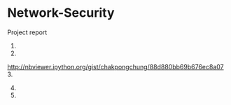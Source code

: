 # Network-Security

Project report 

1.

2.
http://nbviewer.ipython.org/gist/chakpongchung/88d880bb69b676ec8a07
3.

4.

5.
